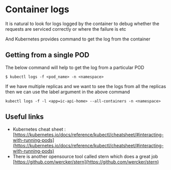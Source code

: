 # Container logs
It is natural to look for logs logged by the container to debug whether the requests are serviced correctly or where the failure is etc

And Kubernetes provides command to get the log from the container

## Getting from a single POD

The below command will help to get the log from a particular POD 

```
$ kubectl logs -f <pod_name> -n <namespace>
```

If we have multiple replicas and we want to see the logs from all the replicas then we can use the label argument in the above command

```
kubectl logs -f -l <app=ic-api-home> --all-containers -n <namespace>
```

## Useful links
* Kubernetes cheat sheet : [https://kubernetes.io/docs/reference/kubectl/cheatsheet/#interacting-with-running-pods](https://kubernetes.io/docs/reference/kubectl/cheatsheet/#interacting-with-running-pods)
* There is another opensource tool called stern which does a great job [https://github.com/wercker/stern](https://github.com/wercker/stern)